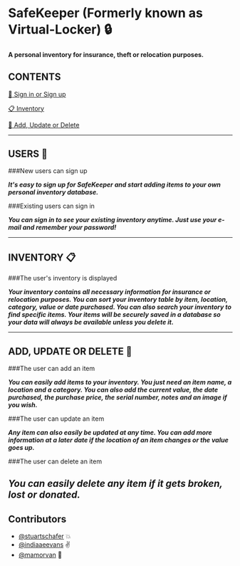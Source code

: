 # SafeKeeper (Formerly known as Virtual-Locker) :lock:

#### A personal inventory for insurance, theft or relocation purposes.  

## CONTENTS
[:bust_in_silhouette: Sign in or Sign up](#user)

[:clipboard: Inventory](#inventory)

[:pencil: Add, Update or Delete](#CUD)

___
## USERS :bust_in_silhouette: <a name="user"></a>
###New users can sign up

***It's easy to sign up for SafeKeeper and start adding items to your own personal inventory database.***

###Existing users can sign in

***You can sign in to see your existing inventory anytime.  Just use your e-mail and remember your password!***

___
## INVENTORY :clipboard: <a name="inventory"></a>
###The user's inventory is displayed

***Your inventory contains all necessary information for insurance or relocation purposes.  You can sort your inventory table by item, location, category, value or date purchased.  You can also search your inventory to find specific items.  Your items will be securely saved in a database so your data will always be available unless you delete it.***

---
## ADD, UPDATE OR DELETE :pencil: <a name="CUD"></a>
###The user can add an item

***You can easily add items to your inventory.  You just need an item name, a location and a category.  You can also add the current value, the date purchased, the purchase price, the serial number, notes and an image if you wish.***

###The user can update an item

***Any item can also easily be updated at any time.  You can add more information at a later date if the location of an item changes or the value goes up.***

###The user can delete an item

***You can easily delete any item if it gets broken, lost or donated.***
---
## Contributors

- [@stuartschafer](https://github.com/stuartschafer) :boom:
- [@indiaaeevans](https://github.com/indiaaeevans) :v:
- [@mamorvan](https://www.github.com/mamorvan) :koala: